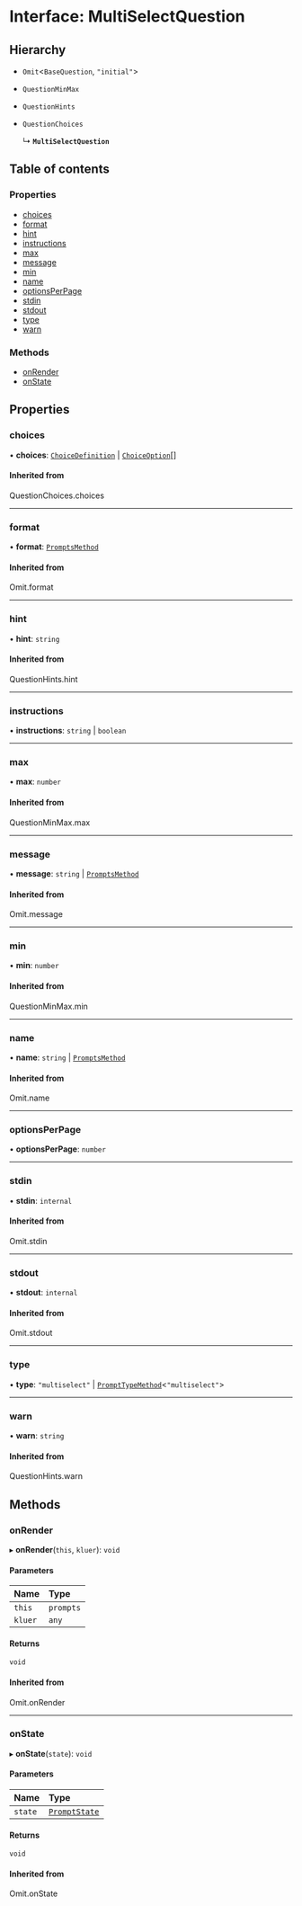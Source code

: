 # Interface: MultiSelectQuestion

## Hierarchy

- `Omit`\<`BaseQuestion`, ``"initial"``\>

- `QuestionMinMax`

- `QuestionHints`

- `QuestionChoices`

  ↳ **`MultiSelectQuestion`**

## Table of contents

### Properties

- [choices](MultiSelectQuestion.md#choices)
- [format](MultiSelectQuestion.md#format)
- [hint](MultiSelectQuestion.md#hint)
- [instructions](MultiSelectQuestion.md#instructions)
- [max](MultiSelectQuestion.md#max)
- [message](MultiSelectQuestion.md#message)
- [min](MultiSelectQuestion.md#min)
- [name](MultiSelectQuestion.md#name)
- [optionsPerPage](MultiSelectQuestion.md#optionsperpage)
- [stdin](MultiSelectQuestion.md#stdin)
- [stdout](MultiSelectQuestion.md#stdout)
- [type](MultiSelectQuestion.md#type)
- [warn](MultiSelectQuestion.md#warn)

### Methods

- [onRender](MultiSelectQuestion.md#onrender)
- [onState](MultiSelectQuestion.md#onstate)

## Properties

### choices

• **choices**: [`ChoiceDefinition`](ChoiceDefinition.md) \| [`ChoiceOption`](../README.md#choiceoption)[]

#### Inherited from

QuestionChoices.choices

___

### format

• **format**: [`PromptsMethod`](../README.md#promptsmethod)

#### Inherited from

Omit.format

___

### hint

• **hint**: `string`

#### Inherited from

QuestionHints.hint

___

### instructions

• **instructions**: `string` \| `boolean`

___

### max

• **max**: `number`

#### Inherited from

QuestionMinMax.max

___

### message

• **message**: `string` \| [`PromptsMethod`](../README.md#promptsmethod)

#### Inherited from

Omit.message

___

### min

• **min**: `number`

#### Inherited from

QuestionMinMax.min

___

### name

• **name**: `string` \| [`PromptsMethod`](../README.md#promptsmethod)

#### Inherited from

Omit.name

___

### optionsPerPage

• **optionsPerPage**: `number`

___

### stdin

• **stdin**: `internal`

#### Inherited from

Omit.stdin

___

### stdout

• **stdout**: `internal`

#### Inherited from

Omit.stdout

___

### type

• **type**: ``"multiselect"`` \| [`PromptTypeMethod`](PromptTypeMethod.md)\<``"multiselect"``\>

___

### warn

• **warn**: `string`

#### Inherited from

QuestionHints.warn

## Methods

### onRender

▸ **onRender**(`this`, `kluer`): `void`

#### Parameters

| Name | Type |
| :------ | :------ |
| `this` | `prompts` |
| `kluer` | `any` |

#### Returns

`void`

#### Inherited from

Omit.onRender

___

### onState

▸ **onState**(`state`): `void`

#### Parameters

| Name | Type |
| :------ | :------ |
| `state` | [`PromptState`](PromptState.md) |

#### Returns

`void`

#### Inherited from

Omit.onState
